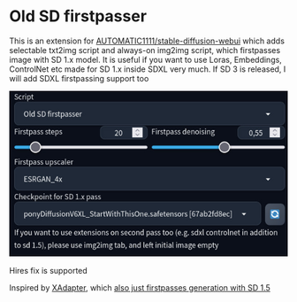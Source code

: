 # Old SD firstpasser

This is an extension for [AUTOMATIC1111/stable-diffusion-webui](https://github.com/AUTOMATIC1111/stable-diffusion-webui) which adds selectable txt2img script and always-on img2img script, which firstpasses image with SD 1.x model. It is useful if you want to use Loras, Embeddings, ControlNet etc made for SD 1.x inside SDXL very much. If SD 3 is released, I will add SDXL firstpassing support too

![](/images/screenshot.jpg)

Hires fix is supported

Inspired by [XAdapter](https://github.com/showlab/X-Adapter), which [also just firstpasses generation with SD 1.5](https://github.com/showlab/X-Adapter/issues/25)

